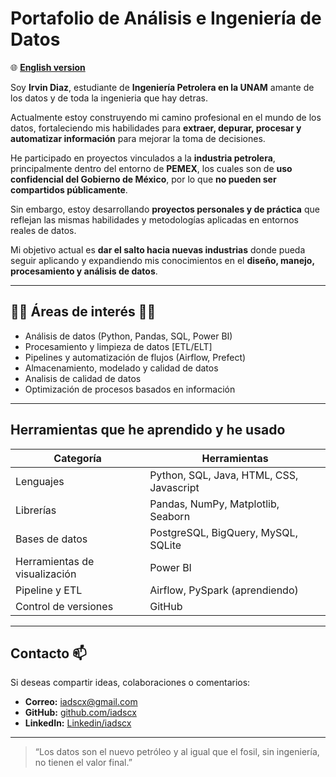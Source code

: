 #  Portafolio de Análisis e Ingeniería de Datos
🌐 **[English version](README_EN.md)**

Soy **Irvin Diaz**, estudiante de **Ingeniería Petrolera en la UNAM** amante de los datos y de toda la ingenieria que hay detras.

Actualmente estoy construyendo mi camino profesional en el mundo de los datos, fortaleciendo mis habilidades para **extraer, depurar, procesar y automatizar información** para mejorar la toma de decisiones.  

He participado en proyectos vinculados a la **industria petrolera**, principalmente dentro del entorno de **PEMEX**, los cuales son de **uso confidencial del Gobierno de México**, por lo que **no pueden ser compartidos públicamente**.  

Sin embargo, estoy desarrollando **proyectos personales y de práctica** que reflejan las mismas habilidades y metodologías aplicadas en entornos reales de datos.  

Mi objetivo actual es **dar el salto hacia nuevas industrias** donde pueda seguir aplicando y expandiendo mis conocimientos en el **diseño, manejo, procesamiento y análisis de datos**.

---

## 👨‍💻 Áreas de interés 👨‍💻

- Análisis de datos (Python, Pandas, SQL, Power BI)
- Procesamiento y limpieza de datos [ETL/ELT]
- Pipelines y automatización de flujos (Airflow, Prefect)
- Almacenamiento, modelado y calidad de datos
- Analisis de calidad de datos
- Optimización de procesos basados en información

---

## Herramientas que he aprendido y he usado
| Categoría | Herramientas |
|------------|--------------|
| Lenguajes | Python, SQL, Java, HTML, CSS, Javascript |
| Librerías | Pandas, NumPy, Matplotlib, Seaborn |
| Bases de datos | PostgreSQL, BigQuery, MySQL, SQLite |
| Herramientas de visualización | Power BI |
| Pipeline y ETL | Airflow, PySpark (aprendiendo) |
| Control de versiones | GitHub |

---

## Contacto 📫

Si deseas compartir ideas, colaboraciones o comentarios:

- **Correo:** iadscx@gmail.com  
- **GitHub:** [github.com/iadscx](https://github.com/iadscx)  
- **LinkedIn:** [Linkedin/iadscx](https://www.linkedin.com/in/iadscx) 

---

> “Los datos son el nuevo petróleo y al igual que el fosil, sin ingeniería, no tienen el valor final.”  